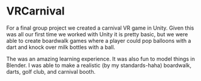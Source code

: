 # VRCarnival

For a final group project we created a carnival VR game in Unity. Given this was all our first time we worked with Unity it 
is pretty basic, but we were able to create boardwalk games where a player could pop balloons with a dart and knock over milk
bottles with a ball.

The was an amazing learning experience. It was also fun to model things in Blender. I was able to make a realistic (by my standards-haha)
boardwalk, darts, golf club, and carnival booth.
